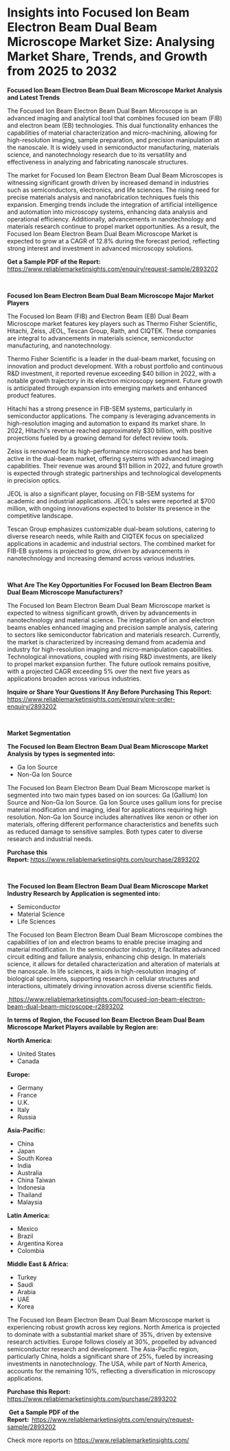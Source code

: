 <p><h1>Insights into Focused Ion Beam Electron Beam Dual Beam Microscope Market Size: Analysing Market Share, Trends, and Growth from 2025 to 2032</h1></p><p><strong>Focused Ion Beam Electron Beam Dual Beam Microscope Market Analysis and Latest Trends</strong></p>
<p><p>The Focused Ion Beam Electron Beam Dual Beam Microscope is an advanced imaging and analytical tool that combines focused ion beam (FIB) and electron beam (EB) technologies. This dual functionality enhances the capabilities of material characterization and micro-machining, allowing for high-resolution imaging, sample preparation, and precision manipulation at the nanoscale. It is widely used in semiconductor manufacturing, materials science, and nanotechnology research due to its versatility and effectiveness in analyzing and fabricating nanoscale structures.</p><p>The market for Focused Ion Beam Electron Beam Dual Beam Microscopes is witnessing significant growth driven by increased demand in industries such as semiconductors, electronics, and life sciences. The rising need for precise materials analysis and nanofabrication techniques fuels this expansion. Emerging trends include the integration of artificial intelligence and automation into microscopy systems, enhancing data analysis and operational efficiency. Additionally, advancements in nanotechnology and materials research continue to propel market opportunities. As a result, the Focused Ion Beam Electron Beam Dual Beam Microscope Market is expected to grow at a CAGR of 12.8% during the forecast period, reflecting strong interest and investment in advanced microscopy solutions.</p></p>
<p><strong>Get a Sample PDF of the Report:&nbsp;</strong> <a href="https://www.reliablemarketinsights.com/enquiry/request-sample/2893202?utm_campaign=2535&utm_medium=2&utm_source=Github&utm_content=ia&utm_term=15032025&utm_id=focused-ion-beam-electron-beam-dual-beam-microscope">https://www.reliablemarketinsights.com/enquiry/request-sample/2893202</a></p>
<p>&nbsp;</p>
<p><strong>Focused Ion Beam Electron Beam Dual Beam Microscope Major Market Players</strong></p>
<p><p>The Focused Ion Beam (FIB) and Electron Beam (EB) Dual Beam Microscope market features key players such as Thermo Fisher Scientific, Hitachi, Zeiss, JEOL, Tescan Group, Raith, and CIQTEK. These companies are integral to advancements in materials science, semiconductor manufacturing, and nanotechnology.</p><p>Thermo Fisher Scientific is a leader in the dual-beam market, focusing on innovation and product development. With a robust portfolio and continuous R&D investment, it reported revenue exceeding $40 billion in 2022, with a notable growth trajectory in its electron microscopy segment. Future growth is anticipated through expansion into emerging markets and enhanced product features.</p><p>Hitachi has a strong presence in FIB-SEM systems, particularly in semiconductor applications. The company is leveraging advancements in high-resolution imaging and automation to expand its market share. In 2022, Hitachi's revenue reached approximately $30 billion, with positive projections fueled by a growing demand for defect review tools.</p><p>Zeiss is renowned for its high-performance microscopes and has been active in the dual-beam market, offering systems with advanced imaging capabilities. Their revenue was around $11 billion in 2022, and future growth is expected through strategic partnerships and technological developments in precision optics.</p><p>JEOL is also a significant player, focusing on FIB-SEM systems for academic and industrial applications. JEOL's sales were reported at $700 million, with ongoing innovations expected to bolster its presence in the competitive landscape.</p><p>Tescan Group emphasizes customizable dual-beam solutions, catering to diverse research needs, while Raith and CIQTEK focus on specialized applications in academic and industrial sectors. The combined market for FIB-EB systems is projected to grow, driven by advancements in nanotechnology and increasing demand across various industries.</p></p>
<p>&nbsp;</p>
<p><strong>What Are The Key Opportunities For Focused Ion Beam Electron Beam Dual Beam Microscope Manufacturers?</strong></p>
<p><p>The Focused Ion Beam Electron Beam Dual Beam Microscope market is expected to witness significant growth, driven by advancements in nanotechnology and material science. The integration of ion and electron beams enables enhanced imaging and precision sample analysis, catering to sectors like semiconductor fabrication and materials research. Currently, the market is characterized by increasing demand from academia and industry for high-resolution imaging and micro-manipulation capabilities. Technological innovations, coupled with rising R&D investments, are likely to propel market expansion further. The future outlook remains positive, with a projected CAGR exceeding 5% over the next five years as applications broaden across various industries.</p></p>
<p><strong>Inquire or Share Your Questions If Any Before Purchasing This Report:</strong> <a href="https://www.reliablemarketinsights.com/enquiry/pre-order-enquiry/2893202?utm_campaign=2535&utm_medium=2&utm_source=Github&utm_content=ia&utm_term=15032025&utm_id=focused-ion-beam-electron-beam-dual-beam-microscope">https://www.reliablemarketinsights.com/enquiry/pre-order-enquiry/2893202</a></p>
<p>&nbsp;</p>
<p><strong>Market Segmentation</strong></p>
<p><strong>The Focused Ion Beam Electron Beam Dual Beam Microscope Market Analysis by types is segmented into:</strong></p>
<p><ul><li>Ga Ion Source</li><li>Non-Ga Ion Source</li></ul></p>
<p><p>The Focused Ion Beam Electron Beam Dual Beam Microscope market is segmented into two main types based on ion sources: Ga (Gallium) Ion Source and Non-Ga Ion Source. Ga Ion Source uses gallium ions for precise material modification and imaging, ideal for applications requiring high resolution. Non-Ga Ion Source includes alternatives like xenon or other ion materials, offering different performance characteristics and benefits such as reduced damage to sensitive samples. Both types cater to diverse research and industrial needs.</p></p>
<p><strong>Purchase this Report:&nbsp;</strong><a href="https://www.reliablemarketinsights.com/purchase/2893202?utm_campaign=2535&utm_medium=2&utm_source=Github&utm_content=ia&utm_term=15032025&utm_id=focused-ion-beam-electron-beam-dual-beam-microscope">https://www.reliablemarketinsights.com/purchase/2893202</a></p>
<p>&nbsp;</p>
<p><strong>The Focused Ion Beam Electron Beam Dual Beam Microscope Market Industry Research by Application is segmented into:</strong></p>
<p><ul><li>Semiconductor</li><li>Material Science</li><li>Life Sciences</li></ul></p>
<p><p>The Focused Ion Beam Electron Beam Dual Beam Microscope combines the capabilities of ion and electron beams to enable precise imaging and material modification. In the semiconductor industry, it facilitates advanced circuit editing and failure analysis, enhancing chip design. In materials science, it allows for detailed characterization and alteration of materials at the nanoscale. In life sciences, it aids in high-resolution imaging of biological specimens, supporting research in cellular structures and interactions, ultimately driving innovation across diverse scientific fields.</p></p>
<p><a href="https://www.reliablemarketinsights.com/focused-ion-beam-electron-beam-dual-beam-microscope-r2893202?utm_campaign=2535&utm_medium=2&utm_source=Github&utm_content=ia&utm_term=15032025&utm_id=focused-ion-beam-electron-beam-dual-beam-microscope">&nbsp;https://www.reliablemarketinsights.com/focused-ion-beam-electron-beam-dual-beam-microscope-r2893202</a></p>
<p><strong>In terms of Region, the Focused Ion Beam Electron Beam Dual Beam Microscope Market Players available by Region are:</strong></p>
<p>
    <p> <strong> North America: </strong>
        <ul>
            <li>United States</li>
            <li>Canada</li>
        </ul>
        </p> 
    <p> <strong> Europe: </strong>
        <ul>
            <li>Germany</li>
            <li>France</li>
            <li>U.K.</li>
            <li>Italy</li>
            <li>Russia</li>
        </ul>
        </p> 
    <p> <strong> Asia-Pacific: </strong>
        <ul>
            <li>China</li>
            <li>Japan</li>
            <li>South Korea</li>
            <li>India</li>
            <li>Australia</li>
            <li>China Taiwan</li>
            <li>Indonesia</li>
            <li>Thailand</li>
            <li>Malaysia</li>
        </ul>
        </p> 
    <p> <strong> Latin America: </strong>
        <ul>
            <li>Mexico</li>
            <li>Brazil</li>
            <li>Argentina Korea</li>
            <li>Colombia</li>
        </ul>
        </p> 
    <p> <strong> Middle East & Africa: </strong>
        <ul>
            <li>Turkey</li>
            <li>Saudi</li>
            <li>Arabia</li>
            <li>UAE</li>
            <li>Korea</li>
        </ul>
    </p>
    </p>
<p><p>The Focused Ion Beam Electron Beam Dual Beam Microscope market is experiencing robust growth across key regions. North America is projected to dominate with a substantial market share of 35%, driven by extensive research activities. Europe follows closely at 30%, propelled by advanced semiconductor research and development. The Asia-Pacific region, particularly China, holds a significant share of 25%, fueled by increasing investments in nanotechnology. The USA, while part of North America, accounts for the remaining 10%, reflecting a diversification in microscopy applications.</p></p>
<p><strong>Purchase this Report: </strong><a href="https://www.reliablemarketinsights.com/purchase/2893202?utm_campaign=2535&utm_medium=2&utm_source=Github&utm_content=ia&utm_term=15032025&utm_id=focused-ion-beam-electron-beam-dual-beam-microscope">https://www.reliablemarketinsights.com/purchase/2893202</a></p>
<p>&nbsp;<strong>Get a Sample PDF of the Report:&nbsp;&nbsp;</strong><a href="https://www.reliablemarketinsights.com/enquiry/request-sample/2893202?utm_campaign=2535&utm_medium=2&utm_source=Github&utm_content=ia&utm_term=15032025&utm_id=focused-ion-beam-electron-beam-dual-beam-microscope">https://www.reliablemarketinsights.com/enquiry/request-sample/2893202</a></p>
<p><strong></strong></p>
<p>Check more reports on <a href="https://www.reliablemarketinsights.com/?utm_campaign=2535&utm_medium=2&utm_source=Github&utm_content=ia&utm_term=15032025&utm_id=focused-ion-beam-electron-beam-dual-beam-microscope">https://www.reliablemarketinsights.com/</a></p>